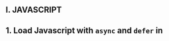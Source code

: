 ## I. JAVASCRIPT
## 1. Load Javascript with `async` and  `defer` in <script>
- With `async`, the file gets downloaded asynchronously and then executed `as soon as it’s downloaded`.
- With `defer`, the file gets downloaded asynchronously, but executed only when the `document parsing is completed`
- [Read more](https://www.digitalocean.com/community/tutorials/html-defer-async)

## 2. Phân biệt var, let, const
- Main difference is scoping rules
- Variable declared by `var` keyword are scoped to immediate function body (hence function scope)
- Variable declared by `let` keyword are scoped to enclosing block denoted by `{}` (hence block scope)
- `let` can be re-assigned
- `const` can not be re-assigned (can re-assigned value of each key in `object` was declared with `const`)
- [Read more](https://stackoverflow.com/questions/762011/whats-the-difference-between-using-let-and-var)
```
  function run() {
    var VAR = "VAR";
    let LET = "LET";
    console.log(VAR, bar); // VAR LET
    {
      let LET_IN_BLOCK = "LET_IN_BLOCK";
      console.log(LET_IN_BLOCK); // LET_IN_BLOCK
    }
    console.log(LET_IN_BLOCK); // ReferenceError
  }
```
# 3. Hoisting
  - Variables declared with `var` are hoisted
  - Initialize with `undefined` before the code run
  - They are accessible in their enclosing scope even before the declared
  ```
    function run() {
      console.log(VAR); // undefined
      var VAR = "VAR";
      console.log(VAR); // VAR
    }
  ```
  - `let` variables are not initialized until their definition is evaluated.
  ```
    function checkHoisting() {
      console.log(LET); // ReferenceError
      let LET = "LET";
    }
  ```
# 4. Implement a map function
```
  Array.prototype.mymap = function(callback) {
    const resultArray = [];
    for (let index = 0; index < this.length; index++) {
      resultArray.push(callback(this[index], index, this));
    }
    return resultArray;
  }
  [1, 2, 3].myMap(function(item) { return item + 1});
```
# 5. Closure
- A persistent scope that holds on to local variables
- Languages which support closure will allow you to keep a reference to a scope
```
  var log = function() { console.log(1) };
  var outer = function(f) {
    var isCalled = false;
    return function() {
        if (!isCalled) {
            isCalled = true;
            return f();
        }
    }
  }
  var result = outer(log);
  result(); // 1
  result(); // undefined
```
- `isCalled` persist because the function `result` persist as long as the function continue exist
- `result` variable point `f()`
- `isCalled` persist as long as `result` persist. `isCalled` is within a closure.

# II. REACT
# 1. Why should we update the state directly?
  - If you try to update state directly then it `won't re-render` the component
      ```
      this.state.visible = true; // Wrong
      ```
  - Instead use `useState()` method. It schedules an update to a component's state object. When state changes, the component responds `by re-rendering`
      ```
      this.setState({ visible: true });
      ```

# 2. React Element & React Component
  [Read more](https://stackoverflow.com/questions/30971395/difference-between-react-component-and-react-element/47675471)

  React Element
  - Gets returned from Components
  - It's an object that virtually decribes the DOM nodes that Components

  React is good with these way:
  - Diff an object with previous object representation to see what has changed.
  - Can update the actual DOM specifically where the changes it detected occurred
  - CreateElement invocation returns an object

  React Components:
  - Is a function or class which optionally accepts input and returns a React Element
  - React sees a function or class as the first argument
  - It will check to see what element it renders
  - Give the corresponding props and will continue to do this until there are no more createElement invocation

  Class based component
  - Have instance
  - Using lifecycle
  - Executes after the component is render for the first time (componentDidMount)

  Why do functional components in Reactjs not have instance?
  - [Read more 1](https://stackoverflow.com/questions/44478809/why-do-functional-component-in-reactjs-not-have-instances)
  - You may not use ref attributes on functional components because they dont have instances
  - The only difference between class and functional components is that can have things like constructor and lifecycle management
  - Functional components don't have instances because they are just JS function. A function can't have instance whereas classes have instances (object) of them
  - Default React component extend React component class, so they inherit features like lifecycle and internal state management
  - Those features allow the component to keep their state between render
  - In that sense, I would call them component which have instance
  - [Read more 2](https://github.com/facebook/react/issues/4936#issuecomment-142379068)
  - Ref don't work on the stateless components

  Function Component
  - Don't have instances
  - Can be rendered mutiple times
  - But React does not associated a local instance each render
  - React uses invocation of the function to determine what DOM element to render for the function

# 3. Algorithms use to compare changes in DOM?
  - When a component's props or state change, React decides whether an `actual DOM update` is necessary by comparing the newly returned element with the previously renderd one
  - When they are `not equal`, React will update the DOM. This process is called `reconciliation`
  - [more 1](https://stackoverflow.com/questions/34990190/reconciliation-in-react-detailed-explanation)
  - [more 2](https://evilmartians.com/chronicles/optimizing-react-virtual-dom-explained)

# 4. HOCs, renderProps?
- [Read more](https://www.robinwieruch.de/react-higher-order-components)

 HOC and conditional rendering
  - With React context, takes a Component and returns another function (function stateless component or ES6 class component)
  - High-order components are reusable

# 5. How to prevent a component render?
 - Pure components defined as function will always re-render
 - Convert the component to class and prevent the re-render in `shouldComponentUpdate()` returning false
 - [Read more](https://stackoverflow.com/questions/41763031/how-to-prevent-react-from-re-rendering-the-whole-component)

 Pure Component
  - Does shallow compare on the component's props and state
  - If nothing changes, it `prevents` the re-render of the component
  - If something changes, it re-renders
  - If you want to use functional stateless components as Pure Component instead, use recompose's pure high-order-component
  - import `{ pure }` from `recompose` to wrap that component
  - [Read more](https://www.robinwieruch.de/react-prevent-rerender-component)

Class component with `shouldComponentUpdate` method
  - Has access to the `next props` and `state` before running the re-rendering component that's where you can decide to prevent the re-render by return false from this method
  - If you return true, the component re-renders
  - It can be used to prevent the component re-rendering on fine-grained levels

# 6. Tell some react-hooks you know, how to write an react-hook?
- [Read more](https://www.digitalocean.com/community/tutorials/react-hooks)
- Hooks bring statefulness and lifecycle method, previous only available from class component to function component
- Hooks can only be called from within function components and custom hooks

 Component state
  - We need to initialize the state using useState

 Component lifecycle
  - Hooks feature is the addition of useEffect which is a combination of componentDidMount, componentDidUpdate, componentWillUnmount
  - `useEffect` will fire after initial render and subsequent re-renders

# 7.	Write a countdown by using react-hook
- [Read more 1](https://github.com/do-community/react-hooks-timer/blob/master/src/App.js)
- [Read more 2](https://www.digitalocean.com/community/tutorials/react-countdown-timer-react-hooks)

#8. Do you need to usecallback?
  [Read more 1](https://stackoverflow.com/questions/53159301/what-does-usecallback-usememo-do-in-react)
  [Read more 1](https://stackoverflow.com/questions/54963248/whats-the-difference-between-usecallback-and-usememo-in-practice/54963730)
  - `useCallback` does not memoize the function result
  - Arrow function in render
  - Bind in contructor (es2015)
  [Read more 3](https://atomizedobjects.com/blog/react/what-is-the-difference-between-usememo-and-usecallback/)

 8.1. useCallback and useMemo use memoization
  - Can call thing of memoization as remembering something
  - both useMemo and useCallback remember something between renders until
  - dependencies changes
  - the difference is just what they remember
  - these two hooks are primarily based arround performance between renders
  - useMemo will remember the rendered value from function
  - useCallback will remember the actual function, the memoized version of the callback, memoized callback
  - useful when passing callbacks to optimized child component that rely on reference equality to prevent unnecessary renders

  8.2. useMemo
  - A component can re-render even if its props don’t change
  - due to a parent component re-rendering causing the child component re-render
  - to void this, we can wrap a child component in React.memo()
  - to ensure it only re-renders if props have changed
  - the memoized version of the component above will compare new props and only
  - re-render if they have changed
  - it's worth noting that comparison is done on a shallow basis.
  - if you need fine-grained control you can supply a custom comparison function as the second argument

11. Middleware

  11.1.
  - Redux middleware function provides a medium to interact with dispatched action before they reach the reducer
  - providing a third-party extention point
  - between dispatching action and the moment it reaches the reducer

  https://redux.js.org/tutorials/fundamentals/part-6-async-logic
  - The thunk middleware allow us to write function that get dispatch and getState as arguments
  - thunk can have any async logic we want inside
  - with the plain Redux store, you can do simple synchronous update by dispatching an action
  - Middleware extends the store's abilities and lets you write async logic that interact with the store
  - thunk is a Function that can be dispatched to perform async activity and can dispatch and read state
  - A action creator that returns a thunk
  - thunk middleware lets me dispatch thunk async actions as if they were actions
  - this is useful for server side rendering because you can wait data is available then synchronous render the app
  https://github.com/reduxjs/redux-thunk
  https://stackoverflow.com/questions/34570758/why-do-we-need-middleware-for-async-flow-in-redux/34599594#34599594
  - one thing I like about Thunk approach is that the component doesn't care that action creator is async
  - it just call dispatch normally
  - The benefit of using middleware like Redux Thunk is that component aren't aware of
  - how action creators are implemented and whether they care about Redux state
  - whether they are synchronous or asynchronous
  - whether or not they call other action creator
  - Redux thunk and friends is just one possible approach to asynchronous request in Redux app 

  https://stackoverflow.com/questions/34570758/why-do-we-need-middleware-for-async-flow-in-redux/34599594#34599594

  11.2.
  - another intresting approach is Redux Saga which let you take actions as they come, transform, perform
  - request before outputing actions
  - running request in parallel
  - the useage of takeLatest permit to express that you are only interested to get the data of the LAST usernames clicked
  - handle concurrency problems in case the user click very fast on a lot of usernames
  - this is kind of stuck with thunks
  - Thunks are called by the action creator on each new action
  - Actions are continually pushed to thunks and thunks have no control on when to stop those actions
  - In saga, generator pull the next action. they have control when to listen for some action and when to not

  11.3. saga:
  - create the task will perform the asynchronous action
  - launch the above task on each action
  - takeEvery allows mutiple fetchData instances to be started concurrently
  - at a give moment, we can start a new fetchData task while there are still one or move previous fetchData task
  - which have not yet terminated
  - takeLatest allows only one fetchData task to run at any moment
  - it is latest started task
  - if a previous task is still running when another fetchData task is started,
  - the previous task will be automatically cancelled

10. Redux
- Redux is a pattern and library for managing and updating application state, using events called "actions".
- it serves as a centralized store for state need to be used across entire application
- with rule ensure that the state can be updated

- the patterns and tools provided by redux make it easy to understand when, where, why and how the state
- in your application is being updated

  10.1. STORE
  - the center of redux application is the Store
  - A store is a container that holds your application global's state
  - Create a plain action object to decribes something that happens in the application, and then
  - dispatch / execute the action to the store
  - when a action is dispatched, the store runs the root reducer 
  - Lets it calculate the new state based on the old state and the payload of the action
  - the store will notify to the subscribers that the state has been updated so UI can be updated with the new data

  10.2. STATE, ACTION, REDUCER
  - state value describes the application
  - reducer receive two arguments, the current state and an action object describing what happened
  - action object always have a type field

  10.3. UI
  - The user interface will show existing state on screen
  - User does something, the app will update its data
  - and redraw the UI with those values

  10.4. Details:
  - When the store state changes, update UI by reading the latest store state and show new data
  - and subscribers redraw whenever the data changes in the future

  10.5. store
  - create a store instance by Redux library createStore API
  - pass reducer to createStore generate initial state and to calculate future updates
  - A user does something, Redux application need to repond to input, create action object describes what happened
  - and dispatching to the store
  - when we call dispatch store.dispatch(action), the store run reducer, calculate the updated state
  - and run subscribers to update UI

20. Ref
20.1.
- React's virtual DOM
- There are some cases, you need to interact with the actual elements
- for these occasions, React provides a ref system
- using Refs to get value of an input
- using Refs to focus the input
- To interact with directly DOM element, using React's createRef method allows you just do that
- React provides a way to get references to DOM nodes by using React.createRef()
- it's really equivalent `document.getElementById('foo-id');`
- controlling HTML media elements
- Refs with React Hooks Using useRef
- https://www.digitalocean.com/community/tutorials/react-createref
- https://www.digitalocean.com/community/tutorials/react-refs

20.2. useRef
- https://stackoverflow.com/questions/53351517/react-hooks-skip-first-run-in-useeffect/53351556#53351556
- The useRef hook can be used to store any mutable value, so you could store a boolean indicating if it's the first time the effect is being run.
```
  const isFirstRun = useRef(true);
  useEffect (() => {
    if (isFirstRun.current) {
      isFirstRun.current = false;
      return;
    }

    console.log("Effect was run");
  });
```

21. Promise
- https://medium.com/javascript-scene/master-the-javascript-interview-what-is-a-promise-27fc71e77261
* Summary this post

- an object that can be returned a synchronous from asynchronous function
- Async Function standard used to make a asynchronous code look synchronous
- will be in one of 3 possiable state:
- fulfilled: `resolve()` was called;
- rejected: `reject()` was called: the reason for rejection
- pending: no yet 2 states above but transition into a fulfilled or rejected

- es6 promise constructor takes a function
- takes 2 parameters `resolve()` or `reject()`
- `resolve()`: pass a callback function attached with `.then()`
- `reject()`:  pass an Error object

- `.then()`: return a new promise
- it's possible to promise chain

- ex: promise chaining
```
    fetch(url)
      .then(process)
      .then(save)
      .catch(handleErrors)
    ;
```
- promise chain: will result in a sequence, that runs in serial
- assuming each function `fetch()`, `process()`, `save()` return a promise
- `process()` will wait for `fetch()` to complete before starting
- `save()` will wait for `process()` to complete before starting
- `handleErrors()` will only run if any of the previous promises reject

- Extras of Native JS Promise
- `Promise.resolve()` returns a resolved promise
- `Promise.reject()` returns a rejected promise
- `Promise.race()` takes an array and returns a promise, that 
  - resolves with value of the first promise that resolves OR
  - rejects with the reason of the first promise that rejects
- `Promise.all()` takes an array and returns a promise, that
  - resolves when all of the promises in arguments have resolved OR
  - rejects with the reason of the first promise that rejects


22. JSX
- React like libraries, there's no HTML and instead everything is JS
- essentially allow us write HTML Javascript
- allow also write JS within `{}` ex: `<p>{this.item.content}</p>`
- JSX is not a valid JS
- help in writing represention of real DOM
- convert into corresponding Json object (VDOM is tree), so we can eventually use it an input create Real DOM
- JSX was Babel convert to Pure JS

23. DOM
- React creates a tree of custom objects representing a part of DOM
- Instead of creating a actual `div` element
- Creates a React.div object
- It can manipulate these object every quickly without actually touching the real DOM
- When it renders a component, it uses the virtual DOM to figure out what it needs to do
  with the real DOM to match the 2 trees to match
- You can think of virtual DOM like a blueprint
- It contains the details needed to construct the DOM
- but because it doesn't require all the heavyweight part that go into the real DOM
- It can be create and change much more easily
- Is an in-memory represention of the real DOM element generated by React component before any changes are made to the page
- Render the function being called, displaying of elements on the screen
- A component renders some markup, but it's not the final HTML
- It's the in-memory representation of what will become real elements
- Then that output will be transformed into real DOM that is what gets displayed in the browser
- So why go through all this to generate a virtual DOM?
- Simple answer
- This is what allow react to be fast
- It does this by means of virtual DOM diffing. Comparing two virtual trees — old and new — and make only the necessary changes into the real DOM.

23. Pass by reference object
- https://codeburst.io/explaining-value-vs-reference-in-javascript-647a975e12a0
- Js has 5 data types that are passed by value: Boolean, null, undefined, String, Number (primitive types)
- JS has 3 data types that are passed by reference: Array, Function, Object
- Objects are created at some location in your computer's memory
- An address points to the location, in memory, of a value that is passed by reference
- A variable holding an object does not directly hold an object.
- what it holds is `reference to an object`
- when you assign that reference from one to another, you make a copy of the reference
- Now both variables hold a reference to an object 
- Modify an object through that reference, changes it for both variables, holding a reference to that object
- When you assign a new value to one of the variables, you modify the value that variable holds
- The variable now stop holding a reference to objects and instead of holding something else
- The other variable is still holding its reference original object, the assignment didn't influence it at all.

```
  var objOne = {
    x: 1,
    y: 2
  };

  const PAGING_CONFIG = {
    pageSize: 30,
    pageOrder: 0,
  };

  
  useEffect(() => {
    const payload = PAGING_CONFIG; // const payload = { ...PAGING_CONFIG };
    payload.pageOrder = 1;
    action.getFetchData(payload)
    console.log(PAGING_CONFIG) // { pageSize: 30, pageOrder: 1 };
  }, [])

  // objOne -> { x: 1, y: 2 }

  var objTwo = objOne; // when you assign that reference from one to another, you make a copy of the reference

  // objOne -> { x: 1, y: 2 } <- objTwo

  objTwo.x = 2; // Modify an object through that reference, changes it for both variables, holding a reference to that object

  // objOne -> { x: 2, y: 2 } <- objTwo (update object via objTwo variable)

  objTwo = {}; // When you assign a new value to one of the variables, you modify the value that variable holds

  // objOne -> { x: 2, y: 2 }, objTwo -> {}
```
  (https://stackoverflow.com/questions/37290747/pass-by-reference-javascript-objects)

24. Remove the same item in array

```
  let users = [1, 1, 2, 2, 3, 3, 5, 8, 10, 23, 15];

  function isExistsArray(arr, x) {
      for(let item of arr) {
          if(item === x) return true;
      }
      return false;
  }

  // [1, 2, 3, 5, 8, 10, 23, 15]
  users.reduce((arr, item) => {
    if (!isExistsArray(arr, item)) {
        arr.push(item);
    }
    return arr;
  }, []);

  // [1, 2, 3, 5, 8, 10, 23, 15]
  for(let i = 0; i < users.length; i++){
    for(let j = i+1; j < users.length; j++){
        if (users[i] === users[j]) {
            users.splice(j, 1);
        }
    }
  }

```

25. Implement function
  case 1: add(1,2); // 3
  case 2: add(1,2,3); // 6
  ```
    function add3(...x) {
      console.log(x)
      return x.reduce((count, item) => count + item, 0);
    }
  ```


26. Compare 2 object

```
  function isObject(ob) {
    return ob !== null && typeof ob === 'object';
  }

  function deepEqual(a, b) {
    const keysA = Object.keys(a);
    const keysB = Object.keys(b);
    if (keysA.length !== keysB.length) return false;
    
    for (let key of keysA) {
        const val1 = a[key];
        const val2 = b[key];
        const areObjects = isObject(val1) && isObject(val2);
        // a recursive call starts to verify whether the nested objects are equal too.
        if (areObjects && !deepEqual(val1, val2) || !areObjects && val1 !== val2) return false;
    }
    return true;
  }
```

27. bind(this) explain?

28. show number of element in array
  ```
    let input = ['a', 'a', 'b', 'c', 'b', 'c', 'd']; // output: {a: 2, b: 2, c: 2, d: 1}

    input.reduce((ob, chars) => {
        if (!ob[chars]) ob[chars] = 1;
        else ob[chars]++
        return ob;
    }, {})

  ```

29. copy shadow obj and deep obj

30. Server side rendering?

31. Generator function?

32. React compare obj in dependence of useEffect
- The useEffect hook runs even if one element in the dependency array has changed
- Then even if the object is modified, the hook won't re-run because it doesn't do the deep object comparison between these dependency changes for the object.
// https://stackoverflow.com/questions/54095994/react-useeffect-comparing-objects
// https://github.com/facebook/react/issues/14476
// https://dev.to/w1n5rx/ways-to-handle-deep-object-comparison-in-useeffect-hook-1elm

```
  const prevObj = usePrevious(obj); // hold prev ver

  useEffect(()=>{
    if (prevObj && !_.isEqual(prevObj,obj)) { // lodash
      // ...execute your code
    }
  },[obj, prevObj])
```
```
const initialRender = useRef(true); // https://stackoverflow.com/a/53351556/5644090
  const prevBook = usePrevious(book);
  useEffect(() => {
    if (initialRender.current) {
      initialRender.current = false;
      return;
    }

    if (!_.isEqual(prevBook, book)) {
      // do something
    }
  }, [book, prevBook]);
```

```
  import useDeepCompareEffect from 'use-deep-compare-effect'

  useDeepCompareEffect(()=>{
      // ...execute your code
  }, [obj])
```

```
import isDeepEqual from 'fast-deep-equal/react'
const bookRef = useRef(book)

  if (!isDeepEqual(bookRef.current, book)) {
    bookRef.current = book
  }

  useEffect(() => {
    // do something
  }, [bookRef.current])
```

32. Clone a nested object

`https://blog.logrocket.com/4-different-techniques-for-copying-objects-in-javascript-511e422ceb1e/`

```
function deep(value) {
 if (typeof value !== 'object' || value === null) {
   return value
 }
 if (Array.isArray(value)) {
   return deepArray(value)
 }
 return deepObject(value)
}
```

```
function deepObject(ob) {
 const result = {}
 Object.keys(ob).forEach((key) => {
   const value = ob[key]
   result[key] = deep(value)
 }, {})
 return result;
}
```
```
function deepArray(arr) {
 return arr.map((value) => {
   return deep(value)
 })
}
```

```
const clone = JSON.parse(JSON.stringify(object))
```

```
Object.assign(objectA, objectB)
```

--- VUE

1. Method
- A method invocation will always run whenever a re-render happen
- In case where you do not want caching

2. Computed: Return cached values until dependencies change
(Computed nó như là property của component nhưng property nó đc tính toán)
- Computed properties are cached based on their reactive dependencies
- A computed will only re-evaludate when some of its dependencies have changed
- In case you want to compose a new data from existing data sources,
  to manipulate a large group of data,
  to use values directly in the template

3. Watch
(Watch thì mình theo dõi cái property đó change để khi nào nó change giá trị mình expected 
  thì mình thực hiện tính toán khi cần)
nó xay dựng tường minh hết ak anh
- Allow us to perform asynchorous operation (accessing an API),
  limit how often we perform that operation
- In case you want to listen when data property changes,
  to watch a data property until it reaches some specific value and then do something

4.
Mutation vs action khác nhau sao?
Mà sao mình không change state ở trong action mà phải change state ở mutation
- Nhiệm vụ mutation: là change state và nó thực hiện tác vụ đồng bộ
  => để mình có thể biết state đó 'được thay đổi bởi action nào'
  - mutations are essentially events: each mutation has a name and a handler.
  - mutation is the only way to modify state
  - mutation doesn't care about business logic, it just cares about "state"
  - mutating the state
- Nhiệm vụ của actions khác mutation là : nó thực hiện các tác vụ bất đồng bộ
  => nên đa phần mình sẽ call api ở chỗ này
  - Actions: Actions are just functions that dispatch mutations.
  - action is business logic
  - it just implements the business logic
  - doesn't care about data changing
  - commit mutations
  - An action takes a context object, which we can use to call commit to commit a mutation.

- Instead of mutating the state, actions commit mutations.
- Actions can contain arbitrary asynchronous operations.
- In mutations you can change the state but not it actions.
- Inside actions you can run asynchronous code but not in mutations.
- Inside actions you can access getters, state, mutations (committing them), actions (dispatching them) etc in mutations you can access only the state.

5.
React & vue khác nhau như thế nào
  react js: nó binding data one way
  vue js: binding data two way

- a/ 2 binding?
  Two Way
  - Changes made in view will reflect in Controller
  - changes made in Controller will reflect in View
- b/ 1 binding?
  One Way
  - Once you set the value it will not affect the View or Controller for further changes


6. Single-Page Application
- The simplest answer is an SPA or Single Page Application is a web app
  that loads a single HTML page and all the necessary assets (such as JavaScript and CSS)
  required for the application to run
- It then uses dynamic techniques (AJAX) to update just parts of that page,
  instead of making a round trip to the server to create new pages.
full: https://stackoverflow.com/questions/51506533/what-is-single-page-application
7. So sanh dispatch vs commit
`$dispatch` triggers an action, and `commit` triggers a mutation

ex: getUser => save vao` store

mounted / created:  dispatch("loadCurrentUser") vi du Returning a Promise
  => $dispatch triggers an action
  $dispatch sends a message to your vuex store to do some action.

commit => It is done only from within an action => commit is synchronous
  // The data is available now. Finally we can commit something
  vd : context.commit("saveCurrentUser", response.body)

```
  mutations: {
      saveCurrentUser(state, data) {
          Vue.set(state, "currentUser", data)
      },
      // More commit-handlers (mutations)
  }

```
8. mappers
- mapState is a helper that simplifies creating a computed property
  that reflects the value of a given state.
- mapGetters is a helper that simplifies creating a computed property
  that reflects the value returned by a given getter.
- mapActions is a helper that simplifies creating a method
  that would be equivalent as calling dispatch on an action
- mapMutations is a helper that simplifies creating a method 
  that would be equivalent as calling commit on an mutation

9. Life cycle hooks

* beforeCreate
- Runs at the very initialization of your component
- Data has not been made reactive, and events have not been set up yet.

* created
- access reactive data
- events that are active with the created hook.

- reading/writing the reactive data
- make an API call and then store that value

* beforeMount
- right before the initial render happens
- after the template or render functions have been compiled.
- perform your API calls before it’s unnecessary late in the process 

* mounted
- access to the reactive component, templates, and rendered DOM
- watch-compute-render cycle for your component.

* beforeUpdate
- after data changes on your component 
- before the DOM is patched and re-rendered.

* updated
- after data changes on your component and the DOM re-renders.

* destroyed
- there’s practically nothing left on your component.
- Everything that was attached to it has been destroyed.

* beforeDestroy
- clean-up events or reactive subscriptions.